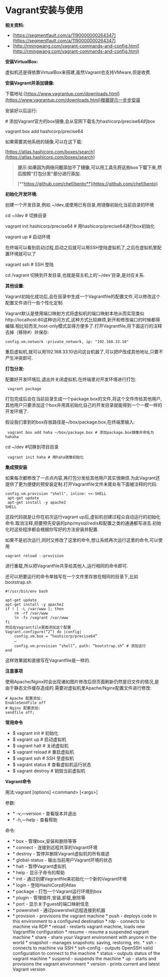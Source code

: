 # Vagrant安装与使用

**相关资料:**

* [https://segmentfault.com/a/1190000000264347](https://segmentfault.com/a/1190000000264347)
* [http://rmingwang.com/vagrant-commands-and-config.html](http://rmingwang.com/vagrant-commands-and-config.html)

**安装VirtualBox:**

虚拟机还是得依靠VirtualBox来搭建,虽然Vagrant也支持VMware,但是收费.

**安装Vagrant并添加镜像:**

下载地址:[https://www.vagrantup.com/downloads.html](https://www.vagrantup.com/downloads.html)根据提示一步步安装

安装好以后运行:

\# 添加Vagrant官方的box镜像,会从官网下载名为hashicorp/precise64的box

vagrant box add hashicorp/precise64

如果需要其他系统的镜像,可以在这下载:

[https://atlas.hashicorp.com/boxes/search](https://atlas.hashicorp.com/boxes/search)

> **提示:如果因为网络问题添加不了镜像,可以用工具先将这些box下载下来,然后按照”打包分发”部分进行添加.**
>
> [**https://github.com/chef/bento**](https://github.com/chef/bento)

**初始化开发环境:**

创建一个开发目录,例如 ~/dev,或使用已有目录,用镜像初始化当前目录的环境

cd ~/dev \# 切换目录

vagrant init hashicorp/precise64 \# 用hashicorp/precise64进行box初始化

vagrant up \# 启动环境

在终端可以看到启动过程,启动之后就可以用SSH登陆虚拟机了,之后在虚拟机里配置环境就可以了

vagrant ssh \# SSH 登陆

cd /vagrant 切换到开发目录,也就是宿主机上的’~/dev’目录,是对应关系.

**其他设置:**

Vagrant初始化成功后,会在目录中生成一个Vagrantfile的配置文件,可以修改这个配置文件进行一些个性化定制.

Vagrant默认是使用端口映射方式将虚拟机的端口映射本地从而实现类似http://localhost:80这种访问方式,这种方式比较麻烦,新开和修改端口的时候都得编辑.相比较而言,host-only模式显得方便多了.打开Vagrantfile,将下面这行的注释去掉（移除\#）并保存:

```
config.vm.network :private_network, ip: "192.168.33.10"
```

重启虚拟机,就可以用192.168.33.10访问这台机器了,可以把IP改成其他地址,只要不产生冲突即可.

**打包分发:**

配置好开发环境后,退出并关闭虚拟机.在终端里对开发环境进行打包:

```
 vagrant package
```

打包完成后会在当前目录生成一个package.box的文件,将这个文件传给其他用户,其他用户只要添加这个box并用其初始化自己的开发目录就能得到一个一模一样的开发环境了.

假设我们拿到的box存放路径是~/box/package.box,在终端里输入:

```
 vagrant box add haha ~/box/package.box # 添加package.box镜像并命名为hahaha
```

 cd ~/dev \#切换到项目目录

```
 vagrant init haha # 用haha镜像初始化
```

**集成预安装**

如果每次都修改了一点点内容,再打包分发给其他用户其实很麻烦.为此Vagrant还提供了更为便捷的预安装定制.打开Vagrantfile文件末尾处有下面被注释的代码:

```
config.vm.provision "shell", inline: <<-SHELL
 apt-get update
 apt-get install -y apache2
SHELL
```

这段代码就是让你在初次运行vagrant up后,虚拟机创建过程众自动运行的初始化命令.取消注释,把要预先安装的php/mysql/redis和配置之类的通通都写进去.初始化时这些程序都会根据你写好的方法安装并配置.

如果不是初次运行,同时又修改了这里的命令,想让系统再次运行这里的命令,可以使用

```
vagrant reload --provision
```

进行重载,所以把Vagrantfile共享给其他人,运行相同的命令即可.

还可以把要运行的命令单独写在一个文件里存放在相同的目录下,比如bootstrap.sh

```
#!/usr/bin/env bash

apt-get update
apt-get install -y apache2
if ! [ -L /var/www ]; then
	rm -rf /var/www
	ln -fs /vagrant /var/www
fi
然后在Vagrantfile里面添加这个配置
Vagrant.configure(“2”) do |config|
	config.vm.box = “hashicorp/precise64”
	…
	config.vm.provision “shell”, path: “bootstrap.sh” # 添加这行
end
```

这样效果就和直接写在Vagrantfile是一样的.

**注意事项**

使用Apache/Nginx时会出现诸如图片修改后但页面刷新仍然是旧文件的情况,是由于静态文件缓存造成的.需要对虚拟机里Apache/Nginx配置文件进行修改:

```
# Apache 配置添加:
EnableSendfile off
# Nginx 配置添加:
sendfile off;
```

**常用命令**

* $ vagrant init  \# 初始化
* $ vagrant up  \# 启动虚拟机
* $ vagrant halt  \# 关闭虚拟机
* $ vagrant reload  \# 重启虚拟机
* $ vagrant ssh  \# SSH 至虚拟机
* $ vagrant status  \# 查看虚拟机运行状态
* $ vagrant destroy  \# 销毁当前虚拟机

**Vagrant命令**

用法:vagrant \[options\] &lt;command&gt; \[&lt;args&gt;\]

参数:

* \* -v,—version - 查看版本并退出
* \* -h,—help - 查看帮助

命令:

* \* box - 管理box,安装和删除等等
* \* connect - 连接到远程共享的Vagrant环境
* \* destroy - 暂停并删除Vagrant虚拟机的所有痕迹
* \* global-status - 输出当前用户Vagrant环境的状态
* \* halt - 暂停Vagrant虚拟机
* \* help - 显示子命令的帮助
* \* init - 通过创建Vagrantfile来初始化一个新的Vagrant环境
* \* login - 登陆HashiCorp的Atlas
* \* package - 打包一个Vagrant运行环境到box
* \* plugin - 管理插件,安装,卸载,删除等
* \* port - 显示关于guest的端口映射信息
* \* powershell - 通过powershell远程连接到机器
* \* provision - provisions the vagrant machine
  \* push - deploys code in this environment to a configured destination
  \* rdp - connects to machine via RDP
  \* reload - restarts vagrant machine, loads new Vagrantfile configuration
  \* resume - resume a suspended vagrant machine
  \* share - share your Vagrant environment with anyone in the world
  \* snapshot - manages snapshots: saving, restoring, etc.
  \* ssh - connects to machine via SSH
  \* ssh-config - outputs OpenSSH valid configuration to connect to the machine
  \* status - outputs status of the vagrant machine
  \* suspend - suspends the machine
  \* up - starts and provisions the vagrant environment
  \* version - prints current and latest Vagrant version



